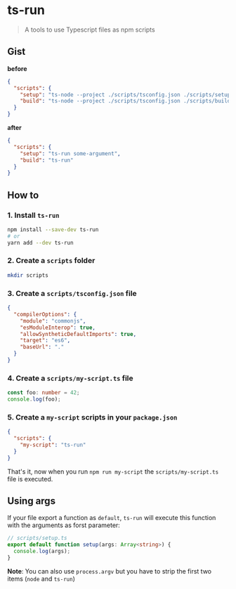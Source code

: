 # ts-run

> A tools to use Typescript files as npm scripts

## Gist

**before**

```json
{
  "scripts": {
    "setup": "ts-node --project ./scripts/tsconfig.json ./scripts/setup.ts some-argument",
    "build": "ts-node --project ./scripts/tsconfig.json ./scripts/build.ts"
  }
}
```

**after**

```json
{
  "scripts": {
    "setup": "ts-run some-argument",
    "build": "ts-run"
  }
}
```

## How to

### 1. Install `ts-run`

```bash
npm install --save-dev ts-run
# or
yarn add --dev ts-run
```

### 2. Create a `scripts` folder

```bash
mkdir scripts
```

### 3. Create a `scripts/tsconfig.json` file

```json
{
  "compilerOptions": {
    "module": "commonjs",
    "esModuleInterop": true,
    "allowSyntheticDefaultImports": true,
    "target": "es6",
    "baseUrl": "."
  }
}
```

### 4. Create a `scripts/my-script.ts` file

```ts
const foo: number = 42;
console.log(foo);
```

### 5. Create a `my-script` scripts in your `package.json`

```json
{
  "scripts": {
    "my-script": "ts-run"
  }
}
```

That's it, now when you run `npm run my-script` the `scripts/my-script.ts` file is executed.

## Using args

If your file export a function as `default`, `ts-run` will execute this function with the arguments as forst parameter:

```ts
// scripts/setup.ts
export default function setup(args: Array<string>) {
  console.log(args);
}
```

**Note**: You can also use `process.argv` but you have to strip the first two items (`node` and `ts-run`)

